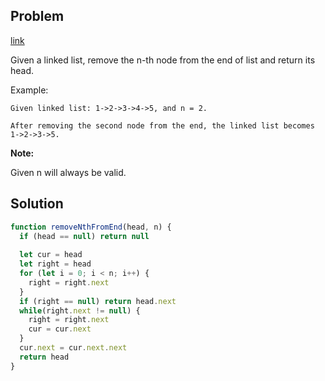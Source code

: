## Problem 

[link](https://leetcode.com/problems/remove-nth-node-from-end-of-list/description/)

Given a linked list, remove the n-th node from the end of list and return its head.

Example:

```
Given linked list: 1->2->3->4->5, and n = 2.

After removing the second node from the end, the linked list becomes 1->2->3->5.
```

**Note:**

Given n will always be valid.

## Solution

```javascript
function removeNthFromEnd(head, n) {
  if (head == null) return null
  
  let cur = head
  let right = head
  for (let i = 0; i < n; i++) {
    right = right.next
  }
  if (right == null) return head.next
  while(right.next != null) {
    right = right.next 
    cur = cur.next
  }
  cur.next = cur.next.next
  return head
}
```
